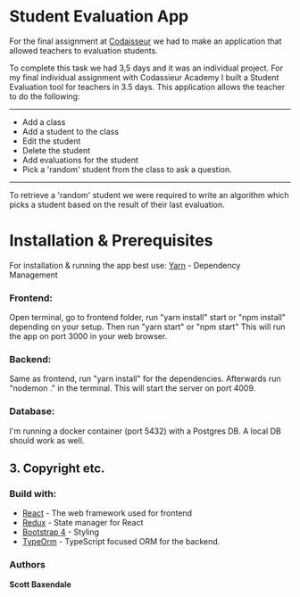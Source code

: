 # Student Evaluation App

For the final assignment at [Codaisseur](https://codaisseur.com) we had to make an application that allowed teachers
to evaluation students.

To complete this task we had 3,5 days and it was an individual project.
For my final individual assignment with Codassieur Academy I built a Student Evaluation tool for teachers in 3.5 days. This application allows the teacher to do the following:
___

* Add a class
* Add a student to the class
* Edit the student
* Delete the student
* Add evaluations for the student
* Pick a 'random' student from the class to ask a question.

___

To retrieve a 'random' student we were required to write an algorithm which picks a student based on the result of their last evaluation.

# Installation & Prerequisites
For installation & running the app best use: 
 [Yarn](https://yarnpkg.com/lang/en/) - Dependency Management

### Frontend: 
Open terminal, go to frontend folder, run "yarn install" start or "npm install" depending on your setup.
Then run "yarn start" or "npm start" This will run the app on port 3000 in your web browser. 

### Backend: 
Same as frontend, run "yarn install" for the dependencies. Afterwards run "nodemon ." in the terminal. This will start the server on port 4009.

### Database: 
I'm running a docker container (port 5432) with a Postgres DB. A local DB should work as well.

## 3. Copyright etc.

### Build with:
* [React](https://reactjs.org/) - The web framework used for frontend
* [Redux](https://redux.js.org) - State manager for React
* [Bootstrap 4](https://getbootstrap.com/docs/4.0/getting-started/introduction/) - Styling
* [TypeOrm](https://github.com/typeorm) - TypeScript focused ORM for the backend.  

### Authors
**Scott Baxendale**

